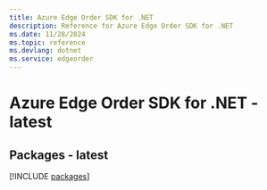 ```yaml
---
title: Azure Edge Order SDK for .NET
description: Reference for Azure Edge Order SDK for .NET
ms.date: 11/28/2024
ms.topic: reference
ms.devlang: dotnet
ms.service: edgeorder
---
```

# Azure Edge Order SDK for .NET - latest
## Packages - latest
[!INCLUDE [packages](edge-order-index.md)]